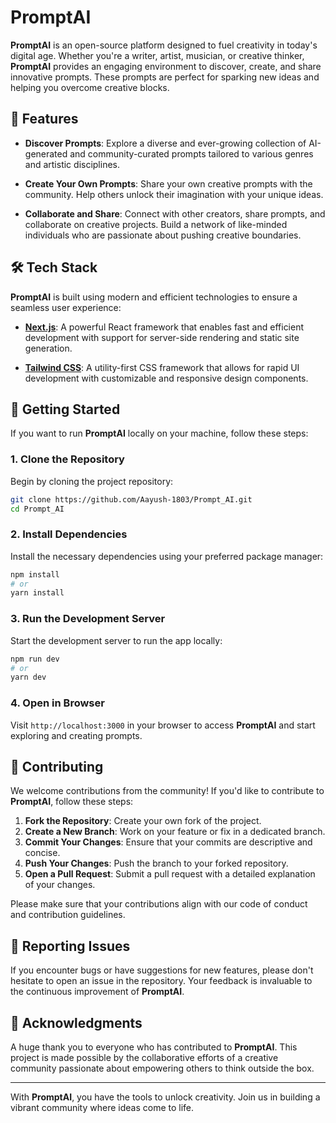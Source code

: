 # PromptAI

**PromptAI** is an open-source platform designed to fuel creativity in today's digital age. Whether you're a writer, artist, musician, or creative thinker, **PromptAI** provides an engaging environment to discover, create, and share innovative prompts. These prompts are perfect for sparking new ideas and helping you overcome creative blocks.

## 🚀 Features

- **Discover Prompts**: Explore a diverse and ever-growing collection of AI-generated and community-curated prompts tailored to various genres and artistic disciplines.
  
- **Create Your Own Prompts**: Share your own creative prompts with the community. Help others unlock their imagination with your unique ideas.

- **Collaborate and Share**: Connect with other creators, share prompts, and collaborate on creative projects. Build a network of like-minded individuals who are passionate about pushing creative boundaries.

## 🛠 Tech Stack

**PromptAI** is built using modern and efficient technologies to ensure a seamless user experience:

- **[Next.js](https://nextjs.org/)**: A powerful React framework that enables fast and efficient development with support for server-side rendering and static site generation.
  
- **[Tailwind CSS](https://tailwindcss.com/)**: A utility-first CSS framework that allows for rapid UI development with customizable and responsive design components.

## 🏁 Getting Started

If you want to run **PromptAI** locally on your machine, follow these steps:

### 1. Clone the Repository

Begin by cloning the project repository:

```bash
git clone https://github.com/Aayush-1803/Prompt_AI.git
cd Prompt_AI
```

### 2. Install Dependencies

Install the necessary dependencies using your preferred package manager:

```bash
npm install
# or
yarn install
```

### 3. Run the Development Server

Start the development server to run the app locally:

```bash
npm run dev
# or
yarn dev
```

### 4. Open in Browser

Visit `http://localhost:3000` in your browser to access **PromptAI** and start exploring and creating prompts.

## 🤝 Contributing

We welcome contributions from the community! If you'd like to contribute to **PromptAI**, follow these steps:

1. **Fork the Repository**: Create your own fork of the project.
2. **Create a New Branch**: Work on your feature or fix in a dedicated branch.
3. **Commit Your Changes**: Ensure that your commits are descriptive and concise.
4. **Push Your Changes**: Push the branch to your forked repository.
5. **Open a Pull Request**: Submit a pull request with a detailed explanation of your changes.

Please make sure that your contributions align with our code of conduct and contribution guidelines.

## 🐞 Reporting Issues

If you encounter bugs or have suggestions for new features, please don't hesitate to open an issue in the repository. Your feedback is invaluable to the continuous improvement of **PromptAI**.

## 🎉 Acknowledgments

A huge thank you to everyone who has contributed to **PromptAI**. This project is made possible by the collaborative efforts of a creative community passionate about empowering others to think outside the box.

---

With **PromptAI**, you have the tools to unlock creativity. Join us in building a vibrant community where ideas come to life.
